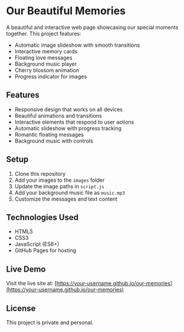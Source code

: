 # Our Beautiful Memories

A beautiful and interactive web page showcasing our special moments together. This project features:

- Automatic image slideshow with smooth transitions
- Interactive memory cards
- Floating love messages
- Background music player
- Cherry blossom animation
- Progress indicator for images

## Features

- Responsive design that works on all devices
- Beautiful animations and transitions
- Interactive elements that respond to user actions
- Automatic slideshow with progress tracking
- Romantic floating messages
- Background music with controls

## Setup

1. Clone this repository
2. Add your images to the `images` folder
3. Update the image paths in `script.js`
4. Add your background music file as `music.mp3`
5. Customize the messages and text content

## Technologies Used

- HTML5
- CSS3
- JavaScript (ES6+)
- GitHub Pages for hosting

## Live Demo

Visit the live site at: [https://your-username.github.io/our-memories](https://your-username.github.io/our-memories)

## License

This project is private and personal. 
